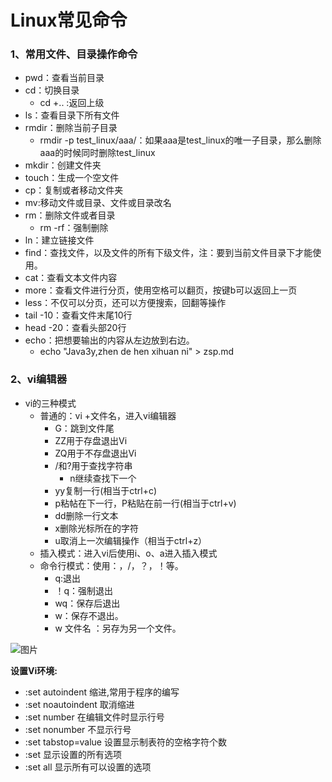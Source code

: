 # Linux常见命令

### 1、常用文件、目录操作命令

* pwd：查看当前目录
* cd：切换目录
  * cd +.. :返回上级
* ls：查看目录下所有文件
* rmdir：删除当前子目录
  * rmdir -p test_linux/aaa/：如果aaa是test_linux的唯一子目录，那么删除aaa的时候同时删除test_linux
* mkdir：创建文件夹
* touch：生成一个空文件
* cp：复制或者移动文件夹
* mv:移动文件或目录、文件或目录改名
* rm：删除文件或者目录
  * rm -rf：强制删除
* ln：建立链接文件
* find：查找文件，以及文件的所有下级文件，注：要到当前文件目录下才能使用。
* cat：查看文本文件内容
* more：查看文件进行分页，使用空格可以翻页，按键b可以返回上一页
* less：不仅可以分页，还可以方便搜索，回翻等操作
* tail -10：查看文件末尾10行
* head -20：查看头部20行
* echo：把想要输出的内容从左边放到右边。
  * echo "Java3y,zhen de hen xihuan ni" > zsp.md 

### 2、vi编辑器

* vi的三种模式
  * 普通的：vi +文件名，进入vi编辑器
    * G：跳到文件尾
    * ZZ用于存盘退出Vi
    * ZQ用于不存盘退出Vi
    * /和?用于查找字符串
      * n继续查找下一个
    * yy复制一行(相当于ctrl+c)
    * p粘帖在下一行，P粘贴在前一行(相当于ctrl+v)
    * dd删除一行文本
    * x删除光标所在的字符
    * u取消上一次编辑操作（相当于ctrl+z）
  * 插入模式：进入vi后使用i、o、a进入插入模式
  * 命令行模式：使用：，/，？，！等。
    * q:退出
    * ！q：强制退出
    * wq：保存后退出
    * w：保存不退出。
    * w 文件名 ：另存为另一个文件。

![图片](常见命令/640)

**设置Vi环境:**

- :set autoindent  缩进,常用于程序的编写
- :set noautoindent 取消缩进
- :set number 在编辑文件时显示行号
- :set nonumber 不显示行号
- :set tabstop=value 设置显示制表符的空格字符个数
- :set 显示设置的所有选项
- :set all 显示所有可以设置的选项